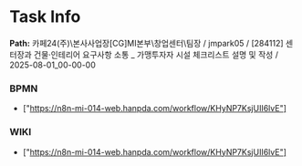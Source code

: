 # Task Info

**Path:** 카페24(주)\본사사업장\[CG]MI본부\창업센터\팀장 / jmpark05 / [284112] 센터장과 건물·인테리어 요구사항 소통 _ 가맹투자자 시설 체크리스트 설명 및 작성 / 2025-08-01_00-00-00

### BPMN
- ["https://n8n-mi-014-web.hanpda.com/workflow/KHyNP7KsjUII6lvE"]

### WIKI
- ["https://n8n-mi-014-web.hanpda.com/workflow/KHyNP7KsjUII6lvE"]

